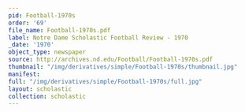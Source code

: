 ```yaml
---
pid: Football-1970s
order: '69'
file_name: Football-1970s.pdf
label: Notre Dame Scholastic Football Review - 1970
_date: '1970'
object_type: newspaper
source: http://archives.nd.edu/Football/Football-1970s.pdf
thumbnail: "/img/derivatives/simple/Football-1970s/thumbnail.jpg"
manifest:
full: "/img/derivatives/simple/Football-1970s/full.jpg"
layout: scholastic
collection: scholastic
---
```


